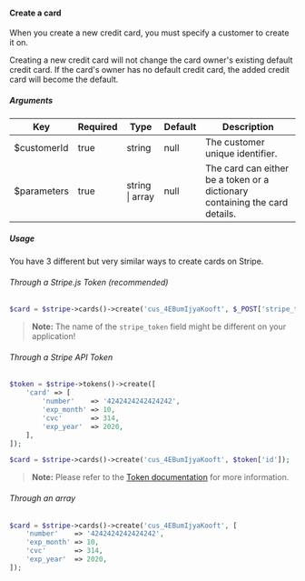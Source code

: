 #### Create a card

When you create a new credit card, you must specify a customer to create it on.

Creating a new credit card will not change the card owner's existing default credit card. If the card's owner has no default credit card, the added credit card will become the default.

##### Arguments

<table>
    <thead>
        <th>Key</th>
        <th>Required</th>
        <th>Type</th>
        <th>Default</th>
        <th>Description</th>
    </thead>
    <tbody>
        <tr>
            <td>$customerId</td>
            <td>true</td>
            <td>string</td>
            <td>null</td>
            <td>The customer unique identifier.</td>
        </tr>
        <tr>
            <td>$parameters</td>
            <td>true</td>
            <td>string | array</td>
            <td>null</td>
            <td>The card can either be a token or a dictionary containing the card details.</td>
        </tr>
    </tbody>
</table>

##### Usage

You have 3 different but very similar ways to create cards on Stripe.

###### Through a Stripe.js Token (recommended)

```php
$card = $stripe->cards()->create('cus_4EBumIjyaKooft', $_POST['stripe_token']);
```

> **Note:** The name of the `stripe_token` field might be different on your application!

###### Through a Stripe API Token

```php
$token = $stripe->tokens()->create([
    'card' => [
        'number'    => '4242424242424242',
        'exp_month' => 10,
        'cvc'       => 314,
        'exp_year'  => 2020,
    ],
]);

$card = $stripe->cards()->create('cus_4EBumIjyaKooft', $token['id']);
```

> **Note:** Please refer to the [Token documentation](#tokens) for more information.

###### Through an array

```php
$card = $stripe->cards()->create('cus_4EBumIjyaKooft', [
    'number'    => '4242424242424242',
    'exp_month' => 10,
    'cvc'       => 314,
    'exp_year'  => 2020,
]);
```
